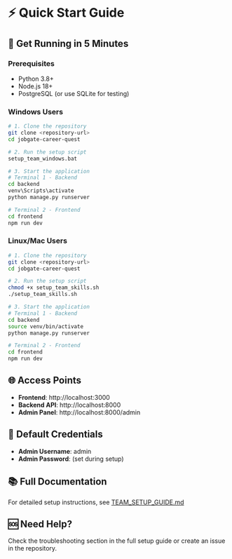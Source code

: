 # ⚡ Quick Start Guide

## 🚀 Get Running in 5 Minutes

### Prerequisites
- Python 3.8+
- Node.js 18+
- PostgreSQL (or use SQLite for testing)

### Windows Users
```bash
# 1. Clone the repository
git clone <repository-url>
cd jobgate-career-quest

# 2. Run the setup script
setup_team_windows.bat

# 3. Start the application
# Terminal 1 - Backend
cd backend
venv\Scripts\activate
python manage.py runserver

# Terminal 2 - Frontend
cd frontend
npm run dev
```

### Linux/Mac Users
```bash
# 1. Clone the repository
git clone <repository-url>
cd jobgate-career-quest

# 2. Run the setup script
chmod +x setup_team_skills.sh
./setup_team_skills.sh

# 3. Start the application
# Terminal 1 - Backend
cd backend
source venv/bin/activate
python manage.py runserver

# Terminal 2 - Frontend
cd frontend
npm run dev
```

## 🌐 Access Points
- **Frontend**: http://localhost:3000
- **Backend API**: http://localhost:8000
- **Admin Panel**: http://localhost:8000/admin

## 🔑 Default Credentials
- **Admin Username**: admin
- **Admin Password**: (set during setup)

## 📚 Full Documentation
For detailed setup instructions, see [TEAM_SETUP_GUIDE.md](TEAM_SETUP_GUIDE.md)

## 🆘 Need Help?
Check the troubleshooting section in the full setup guide or create an issue in the repository.
